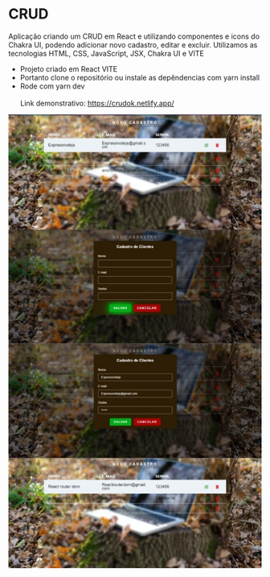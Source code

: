 # CRUD
Aplicação criando um CRUD em React e utilizando componentes e icons do Chakra UI, podendo adicionar novo cadastro, editar e excluir. Utilizamos as tecnologias HTML, CSS, JavaScript, JSX, Chakra UI e VITE 
<br>
- Projeto criado em React VITE
- Portanto clone o repositório ou instale as depêndencias com yarn install
- Rode com yarn dev
<br><br>
Link demonstrativo: https://crudok.netlify.app/
<img src="https://raw.githubusercontent.com/Suubiprabaxo/CRUD/main/preview.jpeg"/>
